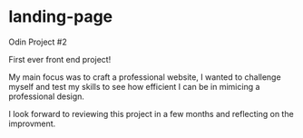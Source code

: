 # landing-page
Odin Project #2

First ever front end project! 

My main focus was to craft a professional website, I wanted to challenge myself and test my skills to see how efficient I can be in mimicing a professional design. 

I look forward to reviewing this project in a few months and reflecting on the improvment.
